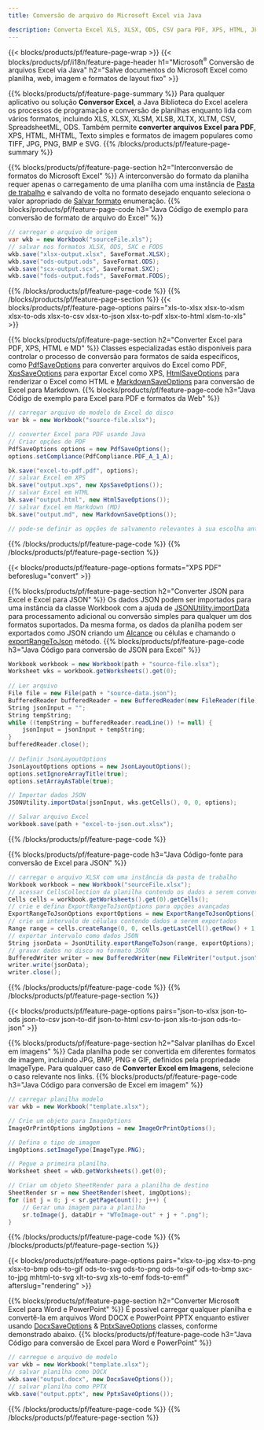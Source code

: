 ```yaml
---
title: Conversão de arquivo do Microsoft Excel via Java 

description: Converta Excel XLS, XLSX, ODS, CSV para PDF, XPS, HTML, JPEG, HTML e muitos outros formatos populares com apenas algumas linhas de código Java.
---
```

{{< blocks/products/pf/feature-page-wrap >}}
{{< blocks/products/pf/i18n/feature-page-header h1="Microsoft<sup>&reg;</sup> Conversão de arquivos Excel via Java" h2="Salve documentos do Microsoft Excel como planilha, web, imagem e formatos de layout fixo" >}}

{{% blocks/products/pf/feature-page-summary %}}
Para qualquer aplicativo ou solução **Conversor Excel**, a Java Biblioteca do Excel acelera os processos de programação e conversão de planilhas enquanto lida com vários formatos, incluindo XLS, XLSX, XLSM, XLSB, XLTX, XLTM, CSV, SpreadsheetML, ODS. Também permite **converter arquivos Excel para PDF**, XPS, HTML, MHTML, Texto simples e formatos de imagem populares como TIFF, JPG, PNG, BMP e SVG.
{{% /blocks/products/pf/feature-page-summary %}}

{{% blocks/products/pf/feature-page-section h2="Interconversão de formatos do Microsoft Excel" %}}
A interconversão do formato da planilha requer apenas o carregamento de uma planilha com uma instância de [Pasta de trabalho](https://reference.aspose.com/cells/java/com.aspose.cells/Workbook) e salvando de volta no formato desejado enquanto seleciona o valor apropriado de [Salvar formato](https://reference.aspose.com/cells/java/com.aspose.cells/SaveFormat) enumeração.
{{% blocks/products/pf/feature-page-code h3="Java Código de exemplo para conversão de formato de arquivo do Excel" %}}

```cs
// carregar o arquivo de origem
var wkb = new Workbook("sourceFile.xls");
// salvar nos formatos XLSX, ODS, SXC e FODS
wkb.save("xlsx-output.xlsx", SaveFormat.XLSX);
wkb.save("ods-output.ods", SaveFormat.ODS);
wkb.save("scx-output.scx", SaveFormat.SXC);
wkb.save("fods-output.fods", SaveFormat.FODS);

```
{{% /blocks/products/pf/feature-page-code %}}
{{% /blocks/products/pf/feature-page-section %}}
{{< blocks/products/pf/feature-page-options pairs="xls-to-xlsx xlsx-to-xlsm xlsx-to-ods xlsx-to-csv xlsx-to-json xlsx-to-pdf xlsx-to-html xlsm-to-xls" >}}


{{% blocks/products/pf/feature-page-section h2="Converter Excel para PDF, XPS, HTML e MD" %}}
Classes especializadas estão disponíveis para controlar o processo de conversão para formatos de saída específicos, como [PdfSaveOptions](https://reference.aspose.com/cells/java/com.aspose.cells/PdfSaveOptions) para converter arquivos do Excel como PDF, [XpsSaveOptions](https://reference.aspose.com/cells/java/com.aspose.cells/XpsSaveOptions) para exportar Excel como XPS, [HtmlSaveOptions](https://reference.aspose.com/cells/java/com.aspose.cells/HtmlSaveOptions) para renderizar o Excel como HTML e [MarkdownSaveOptions](https://reference.aspose.com/cells/java/com.aspose.cells/MarkdownSaveOptions) para conversão de Excel para Markdown. 
{{% blocks/products/pf/feature-page-code h3="Java Código de exemplo para Excel para PDF e formatos da Web" %}}

```cs
// carregar arquivo de modelo do Excel do disco
var bk = new Workbook("source-file.xlsx");

// converter Excel para PDF usando Java
// Criar opções de PDF
PdfSaveOptions options = new PdfSaveOptions();
options.setCompliance(PdfCompliance.PDF_A_1_A);

bk.save("excel-to-pdf.pdf", options);
// salvar Excel em XPS
bk.save("output.xps", new XpsSaveOptions());
// salvar Excel em HTML
bk.save("output.html", new HtmlSaveOptions());
// salvar Excel em Markdown (MD)
bk.save("output.md", new MarkdownSaveOptions());

// pode-se definir as opções de salvamento relevantes à sua escolha antes de salvar no formato relevante

```
{{% /blocks/products/pf/feature-page-code %}}
{{% /blocks/products/pf/feature-page-section %}}

{{< blocks/products/pf/feature-page-options formats="XPS PDF" beforeslug="convert" >}}

{{% blocks/products/pf/feature-page-section h2="Converter JSON para Excel e Excel para JSON" %}}
Os dados JSON podem ser importados para uma instância da classe Workbook com a ajuda de [JSONUtility.importData](https://reference.aspose.com/cells/java/com.aspose.cells/jsonutility#importData) para processamento adicional ou conversão simples para qualquer um dos formatos suportados. Da mesma forma, os dados da planilha podem ser exportados como JSON criando um [Alcance](https://reference.aspose.com/cells/java/com.aspose.cells/range) ou células e chamando o [exportRangeToJson](https://reference.aspose.com/cells/java/com.aspose.cells/jsonutility) método.
{{% blocks/products/pf/feature-page-code h3="Java Código para conversão de JSON para Excel" %}}
```cs
Workbook workbook = new Workbook(path + "source-file.xlsx");
Worksheet wks = workbook.getWorksheets().get(0);
		
// Ler arquivo
File file = new File(path + "source-data.json");
BufferedReader bufferedReader = new BufferedReader(new FileReader(file));
String jsonInput = "";
String tempString;
while ((tempString = bufferedReader.readLine()) != null) {
	jsonInput = jsonInput + tempString; 
}
bufferedReader.close();
							
// Definir JsonLayoutOptions
JsonLayoutOptions options = new JsonLayoutOptions();
options.setIgnoreArrayTitle(true);
options.setArrayAsTable(true);

// Importar dados JSON
JSONUtility.importData(jsonInput, wks.getCells(), 0, 0, options);

// Salvar arquivo Excel
workbook.save(path + "excel-to-json.out.xlsx");

```
{{% /blocks/products/pf/feature-page-code %}}

{{% blocks/products/pf/feature-page-code h3="Java Código-fonte para conversão de Excel para JSON" %}}
```cs
// carregar o arquivo XLSX com uma instância da pasta de trabalho
Workbook workbook = new Workbook("sourceFile.xlsx");
// acessar CellsCollection da planilha contendo os dados a serem convertidos
Cells cells = workbook.getWorksheets().get(0).getCells();
// crie e defina ExportRangeToJsonOptions para opções avançadas
ExportRangeToJsonOptions exportOptions = new ExportRangeToJsonOptions();
// crie um intervalo de células contendo dados a serem exportados
Range range = cells.createRange(0, 0, cells.getLastCell().getRow() + 1, cells.getLastCell().getColumn() + 1);
// exportar intervalo como dados JSON
String jsonData = JsonUtility.exportRangeToJson(range, exportOptions);
// gravar dados no disco no formato JSON
BufferedWriter writer = new BufferedWriter(new FileWriter("output.json"));
writer.write(jsonData);
writer.close();    

```
{{% /blocks/products/pf/feature-page-code %}}
{{% /blocks/products/pf/feature-page-section %}}

{{< blocks/products/pf/feature-page-options pairs="json-to-xlsx json-to-ods json-to-csv json-to-dif json-to-html csv-to-json xls-to-json ods-to-json" >}}

{{% blocks/products/pf/feature-page-section h2="Salvar planilhas do Excel em imagens" %}}
Cada planilha pode ser convertida em diferentes formatos de imagem, incluindo JPG, BMP, PNG e GIF, definidos pela propriedade ImageType. Para qualquer caso de **Converter Excel em Imagens**, selecione o caso relevante nos links.
{{% blocks/products/pf/feature-page-code h3="Java Código para conversão de Excel em imagem" %}}
```cs
// carregar planilha modelo
var wkb = new Workbook("template.xlsx");

// Crie um objeto para ImageOptions
ImageOrPrintOptions imgOptions = new ImageOrPrintOptions();

// Defina o tipo de imagem
imgOptions.setImageType(ImageType.PNG);

// Pegue a primeira planilha.
Worksheet sheet = wkb.getWorksheets().get(0);

// Criar um objeto SheetRender para a planilha de destino
SheetRender sr = new SheetRender(sheet, imgOptions);
for (int j = 0; j < sr.getPageCount(); j++) {
	// Gerar uma imagem para a planilha
	sr.toImage(j, dataDir + "WToImage-out" + j + ".png");
}

```
{{% /blocks/products/pf/feature-page-code %}}
{{% /blocks/products/pf/feature-page-section %}}

{{< blocks/products/pf/feature-page-options pairs="xlsx-to-jpg xlsx-to-png xlsx-to-bmp ods-to-gif ods-to-svg ods-to-png ods-to-gif ods-to-bmp sxc-to-jpg mhtml-to-svg xlt-to-svg xls-to-emf fods-to-emf" afterslug="rendering" >}}

{{% blocks/products/pf/feature-page-section h2="Converter Microsoft Excel para Word e PowerPoint" %}}
É possível carregar qualquer planilha e convertê-la em arquivos Word DOCX e PowerPoint PPTX enquanto estiver usando [DocxSaveOptions](https://reference.aspose.com/cells/java/com.aspose.cells/DocxSaveOptions) & [PptxSaveOptions](https://reference.aspose.com/cells/java/com.aspose.cells/PptxSaveOptions) classes, conforme demonstrado abaixo.
{{% blocks/products/pf/feature-page-code h3="Java Código para conversão de Excel para Word e PowerPoint" %}}
```cs
// carregue o arquivo de modelo
var wkb = new Workbook("template.xlsx");
// salvar planilha como DOCX
wkb.save("output.docx", new DocxSaveOptions());
// salvar planilha como PPTX
wkb.save("output.pptx", new PptxSaveOptions());

```
{{% /blocks/products/pf/feature-page-code %}}
{{% /blocks/products/pf/feature-page-section %}}
